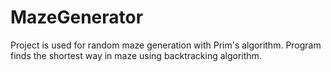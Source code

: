 # MazeGenerator
Project is used for random maze generation with Prim's algorithm. Program finds the shortest way in maze using backtracking algorithm.